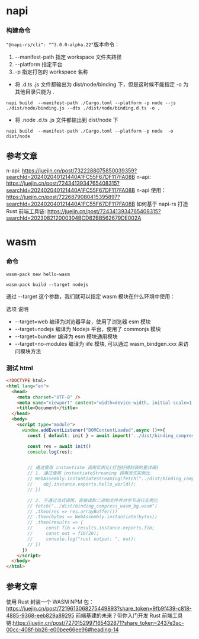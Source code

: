 # napi

### 构建命令

`"@napi-rs/cli": "^3.0.0-alpha.22"`版本命令：

1. --manifest-path 指定 workspace 文件夹路径
2. --platform 指定平台
3. -p 指定打包的 workspace 名称

- 将 .d.ts .js 文件都输出为 dist/node/binding 下，但是这时候不能指定 -o 为其他目录只能为 .

```shell
napi build  --manifest-path ./Cargo.toml --platform -p node --js ./dist/node/binding.js --dts ./dist/node/binding.d.ts -o .
```

- 将 .node .d.ts .js 文件都输出到 dist/node 下

```shell
napi build  --manifest-path ./Cargo.toml --platform -p node  -o dist/node
```

## 参考文章

n-api: https://juejin.cn/post/7322288075850039359?searchId=202402040121440A1FC55F67DF117FA08B
n-api: https://juejin.cn/post/7243413934765408315?searchId=202402040121440A1FC55F67DF117FA08B
n-api 使用：https://juejin.cn/post/7226879080415395897?searchId=202402040121440A1FC55F67DF117FA08B
如何基于 napi-rs 打造 Rust 前端工具链: https://juejin.cn/post/7243413934765408315?searchId=202308212000304BCD82BB562679DE002A

# wasm

### 命令

<!-- 创建新项目 -->

```shell
wasm-pack new hello-wasm
```

```shell
wasm-pack build --target nodejs
```

通过 --target 这个参数，我们就可以指定 wasm 模块在什么环境中使用：

选项 说明

- --target=web 编译为浏览器平台，使用了浏览器 esm 模块
- --target=nodejs 编译为 Nodejs 平台，使用了 commonjs 模块
- --target=bundler 编译为 esm 模块通用模块
- --target=no-modules 编译为 iife 模块, 可以通过 wasm_bindgen.xxx 来访问模块方法

### 测试 html

```html
<!DOCTYPE html>
<html lang="en">
  <head>
    <meta charset="UTF-8" />
    <meta name="viewport" content="width=device-width, initial-scale=1.0" />
    <title>Document</title>
  </head>
  <body>
    <script type="module">
      window.addEventListener("DOMContentLoaded",async ()=>{
        const { default: init } = await import('../dist/binding_compress_wasm.js')

        const res = await init()
        console.log(res);


        // 通过使用 instantiate 调用实例化(打包好得封装的更详细)
        // 1. 通过使用 instantiateStreaming 调用流式实例化
        // WebAssembly.instantiateStreaming(fetch("../dist/binding_compress_wasm_bg.wasm"),__wbg_get_imports()).then((obj) => {
        //    obj.instance.exports.hello_world();
        // })

        // 2. 不通过流式调用，直接读取二进制文件并对字节进行实例化
        // fetch("../dist/binding_compress_wasm_bg.wasm")
        // .then(res => res.arrayBuffer())
        // .then(bytes => WebAssembly.instantiate(bytes))
        // .then(results => {
        //     const fib = results.instance.exports.fib;
        //     const out = fib(20);
        //     console.log("rust output: ", out);
        // })
      })
    </script>
  </body>
</html>


```

## 参考文章

使用 Rust 封装一个 WASM NPM 包：https://juejin.cn/post/7219613068275449893?share_token=9fb9f439-c818-4885-9368-eeb829a89295
前端基建的未来？带你入门开发 Rust 前端工具链:https://juejin.cn/post/7270152997165432871?share_token=2437e3ac-00cc-408f-bb26-e00bee66ee96#heading-14
